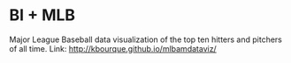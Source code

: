 # BI + MLB
Major League Baseball data visualization of the top ten hitters and pitchers of all time.
Link: http://kbourque.github.io/mlbamdataviz/
